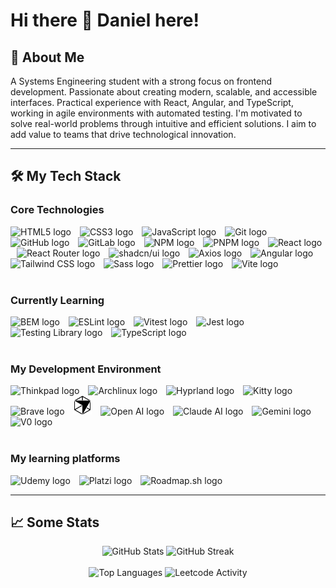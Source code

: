 # Hi there 👋 Daniel here!

## 🌟 About Me

A Systems Engineering student with a strong focus on frontend development. Passionate about creating modern, scalable, and accessible interfaces. Practical experience with React, Angular, and TypeScript, working in agile environments with automated testing. I'm motivated to solve real-world problems through intuitive and efficient solutions. I aim to add value to teams that drive technological innovation.

---

## 🛠️ My Tech Stack

<div align="left">
  <h3>Core Technologies</h3>
  <img height="30" src="https://cdn.simpleicons.org/html5" alt="HTML5 logo"  />
  <img width="6" />
  <img height="30" src="https://cdn.simpleicons.org/css" alt="CSS3 logo"  />
  <img width="6" />
  <img height="30" src="https://cdn.simpleicons.org/javascript" alt="JavaScript logo"  />
  <img width="6" />
  <img height="30" src="https://cdn.simpleicons.org/git" alt="Git logo"  />
  <img width="6" />
  <img height="30" src="https://cdn.simpleicons.org/github/181717/ffffff" alt="GitHub logo"  />
  <img width="6" />
  <img height="30" src="https://cdn.simpleicons.org/gitlab" alt="GitLab logo"  />
  <img width="6" />
  <img height="30" src="https://cdn.simpleicons.org/npm" alt="NPM logo"  />
  <img width="6" />
  <img height="30" src="https://cdn.simpleicons.org/pnpm" alt="PNPM logo"  />
  <img width="6" />
  <img height="30" src="https://cdn.simpleicons.org/react" alt="React logo"  />
  <img width="6" />
  <img height="30" src="https://cdn.simpleicons.org/reactrouter" alt="React Router logo"  />
  <img width="6" />
  <img height="30" src="https://cdn.simpleicons.org/shadcnui/181717/ffffff" alt="shadcn/ui logo"  />
  <img width="6" />
  <img height="30" src="https://cdn.simpleicons.org/axios" alt="Axios logo"  />
  <img width="6" />
  <img height="30" src="https://cdn.simpleicons.org/angular/0F0F11/FFFFFF" alt="Angular logo"  />
  <img width="6" />
  <img height="30" src="https://cdn.simpleicons.org/tailwindcss" alt="Tailwind CSS logo"  />
  <img width="6" />
  <img height="30" src="https://cdn.simpleicons.org/sass" alt="Sass logo"  />
  <img width="6" />
  <img height="30" src="https://cdn.simpleicons.org/prettier" alt="Prettier logo"  />
  <img width="6" />
  <img height="30" src="https://cdn.simpleicons.org/vite" alt="Vite logo"  />
  <img width="6" />
</div>

<br>

<div align="left">
  <h3>Currently Learning</h3>
  <img height="30" src="https://cdn.simpleicons.org/bem/000000/FFFFFF" alt="BEM logo"  />
  <img width="6" />
  <img height="30" src="https://cdn.simpleicons.org/eslint" alt="ESLint logo"  />
  <img width="6" />
  <img height="30" src="https://cdn.simpleicons.org/vitest" alt="Vitest logo"  />
  <img width="6" />
  <img height="30" src="https://cdn.simpleicons.org/jest" alt="Jest logo"  />
  <img width="6" />
  <img height="30" src="https://cdn.simpleicons.org/testinglibrary" alt="Testing Library logo"  />
  <img width="6" />
  <img height="30" src="https://cdn.simpleicons.org/typescript" alt="TypeScript logo"  />
</div>

<br>

<div align="left">
  <h3>My Development Environment</h3>
  <img height="30" src="https://cdn.simpleicons.org/thinkpad" alt="Thinkpad logo"  />
  <img width="6" />
  <img height="30" src="https://cdn.simpleicons.org/archlinux" alt="Archlinux logo"  />
  <img width="6" />
  <img height="30" src="https://cdn.simpleicons.org/hyprland" alt="Hyprland logo"  />
  <img width="6" />
  <!--TEMPORAL-->
  <img height="30" src="https://sw.kovidgoyal.net/kitty/_static/kitty.svg" alt="Kitty logo"  />
  <img width="6" />
  <img height="30" src="https://cdn.simpleicons.org/brave" alt="Brave logo"  />
  <img width="6" />
  <!--TEMPORAL-->
  <img height="30" src="https://raw.githubusercontent.com/simple-icons/simple-icons/c71019df928d3b83a5628858dc72f2cb63375bb2/icons/cursor.svg" alt="Cursor logo"  />
  <img width="6" />
  <img height="30" src="https://cdn.simpleicons.org/openai" alt="Open AI logo"  />
  <img width="6" />
  <img height="30" src="https://cdn.simpleicons.org/claude" alt="Claude AI logo"  />
  <img width="6" />
  <img height="30" src="https://cdn.simpleicons.org/googlegemini" alt="Gemini logo"  />
  <img width="6" />
  <img height="30" src="https://cdn.simpleicons.org/v0/000000/FFFFFF" alt="V0 logo"  />
</div>

<br>

<div align="left">
  <h3>My learning platforms</h3>
  <img height="30" src="https://cdn.simpleicons.org/udemy" alt="Udemy logo"  />
  <img width="6" />
  <img height="30" src="https://cdn.simpleicons.org/platzi" alt="Platzi logo"  />
  <img width="6" />
  <img height="30" src="https://cdn.simpleicons.org/roadmapdotsh/000000/FFFFFF" alt="Roadmap.sh logo"  />
</div>

---

## 📈 Some Stats

<div align="center">
  <picture>
    <source
      srcset="https://github-readme-stats.vercel.app/api?username=dalo-dev&show_icons=true&include_all_commits=true&count_private=true&theme=dark"
      media="(prefers-color-scheme: dark)"
    />
    <source
      srcset="https://github-readme-stats.vercel.app/api?username=dalo-dev&show_icons=true&include_all_commits=true&count_private=true&theme=default"
      media="(prefers-color-scheme: light), (prefers-color-scheme: no-preference)"
    />
    <img src="https://github-readme-stats.vercel.app/api?username=dalo-dev&show_icons=true&include_all_commits=true&count_private=true" height="150" alt="GitHub Stats"/>
  </picture>
  <picture>
    <source
      srcset="https://streak-stats.demolab.com?user=dalo-dev&locale=en&mode=daily&theme=dark&hide_border=false&border_radius=5"
      media="(prefers-color-scheme: dark)"
    />
    <source
      srcset="https://streak-stats.demolab.com?user=dalo-dev&locale=en&mode=daily&theme=default&hide_border=false&border_radius=5"
      media="(prefers-color-scheme: light), (prefers-color-scheme: no-preference)"
    />
    <img src="https://streak-stats.demolab.com?user=dalo-dev&locale=en&mode=daily&hide_border=false&border_radius=5" height="150" alt="GitHub Streak"/>
  </picture>
</div>

<br>

<div align="center">
  <picture>
    <source
      srcset="https://github-readme-stats.vercel.app/api/top-langs/?username=dalo-dev&theme=dark"
      media="(prefers-color-scheme: dark)"
    />
    <source
      srcset="https://github-readme-stats.vercel.app/api/top-langs/?username=dalo-dev&theme=default"
      media="(prefers-color-scheme: light), (prefers-color-scheme: no-preference)"
    />
    <img src="https://github-readme-stats.vercel.app/api/top-langs/?username=dalo-dev&theme=dark" height="300" alt="Top Languages"/>
  </picture>
  <picture>
    <source
      srcset="https://leetcard.jacoblin.cool/dalo-dev?theme=dark&ext=activity&border=2"
      media="(prefers-color-scheme: dark)"
    />
    <source
      srcset="https://leetcard.jacoblin.cool/dalo-dev?theme=light&ext=activity&border=2"
      media="(prefers-color-scheme: light), (prefers-color-scheme: no-preference)"
    />
    <img src="https://leetcard.jacoblin.cool/dalo-dev?theme=dark&ext=activity&border=2" height="300" alt="Leetcode Activity" />
  </picture>
</div>
